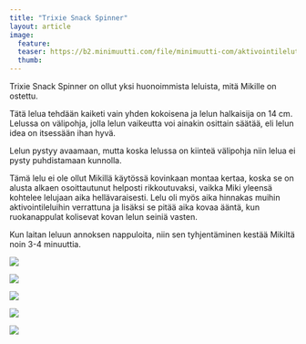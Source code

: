 ```yaml
---
title: "Trixie Snack Spinner"
layout: article
image:
  feature:
  teaser: https://b2.minimuutti.com/file/minimuutti-com/aktivointilelut/muut/DSC34431-245px.jpg
  thumb:
---
```


Trixie Snack Spinner on ollut yksi huonoimmista leluista, mitä Mikille on ostettu.

Tätä lelua tehdään kaiketi vain yhden kokoisena ja lelun halkaisija on 14 cm. Lelussa on välipohja, jolla lelun vaikeutta voi ainakin osittain säätää, eli lelun idea on itsessään ihan hyvä.

Lelun pystyy avaamaan, mutta koska lelussa on kiinteä välipohja niin lelua ei pysty puhdistamaan kunnolla.

Tämä lelu ei ole ollut Mikillä käytössä kovinkaan montaa kertaa, koska se on alusta alkaen osoittautunut helposti rikkoutuvaksi, vaikka Miki yleensä kohtelee lelujaan aika hellävaraisesti. Lelu oli myös aika hinnakas muihin aktivointileluihin verrattuna ja lisäksi se pitää aika kovaa ääntä, kun ruokanappulat kolisevat kovan lelun seiniä vasten.

Kun laitan leluun annoksen nappuloita, niin sen tyhjentäminen kestää Mikiltä noin 3-4 minuuttia.

[![](https://b2.minimuutti.com/file/minimuutti-com/aktivointilelut/muut/DSC34406-800px.jpg)](https://dl.dropboxusercontent.com/sh/ea1wtnz7z734o12/AADe0ZHwtDHHEhGPbQ2fV0Eia/aktivointilelut/muut/DSC34406.jpg)

[![](https://b2.minimuutti.com/file/minimuutti-com/aktivointilelut/muut/DSC34439-800px.jpg)](https://dl.dropboxusercontent.com/sh/ea1wtnz7z734o12/AADa0cPf7lt8xsfw2LigE7aka/aktivointilelut/muut/DSC34439.jpg)

[![](https://b2.minimuutti.com/file/minimuutti-com/aktivointilelut/muut/DSC34408-800px.jpg)](https://dl.dropboxusercontent.com/sh/ea1wtnz7z734o12/AABKnr22fZde3LQuzEQFlKeda/aktivointilelut/muut/DSC34408.jpg)

[![](https://b2.minimuutti.com/file/minimuutti-com/aktivointilelut/muut/DSC34431-800px.jpg)](https://dl.dropboxusercontent.com/sh/ea1wtnz7z734o12/AABw6QOevKW73kvLOiAGWduna/aktivointilelut/muut/DSC34431.jpg)

[![](https://b2.minimuutti.com/file/minimuutti-com/aktivointilelut/muut/DSC34409-800px.jpg)](https://dl.dropboxusercontent.com/sh/ea1wtnz7z734o12/AACW7vGoh8pJPsUE-M_gyiXza/aktivointilelut/muut/DSC34409.jpg)
